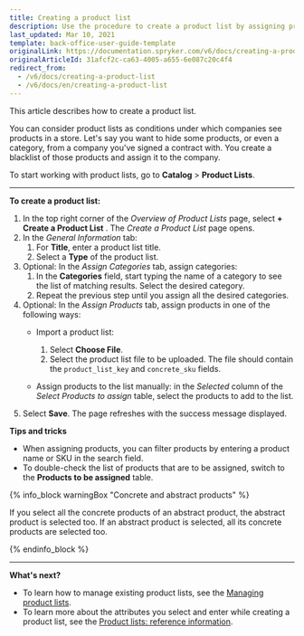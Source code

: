 ```yaml
---
title: Creating a product list
description: Use the procedure to create a product list by assigning products and selecting the category in the Back Office.
last_updated: Mar 10, 2021
template: back-office-user-guide-template
originalLink: https://documentation.spryker.com/v6/docs/creating-a-product-list
originalArticleId: 31afcf2c-ca63-4005-a655-6e087c20c4f4
redirect_from:
  - /v6/docs/creating-a-product-list
  - /v6/docs/en/creating-a-product-list
---
```


This article describes how to create a product list.

You can consider product lists as conditions under which companies see products in a store. Let's say you want to hide some products, or even a category, from a company you've signed a contract with. You create a blacklist of those products and assign it to the company.

To start working with product lists, go to **Catalog** > **Product Lists**.

***

**To create a product list:**
1. In the top right corner of the *Overview of Product Lists* page, select **+ Create a Product List** .
    The *Create a Product List* page opens.
2. In the *General Information* tab:
    1. For **Title**, enter a product list title.
    2. Select a **Type** of the product list.
3. Optional: In the *Assign Categories* tab, assign categories:
    1. In the **Categories** field, start typing the name of a category to see the list of matching results. Select the desired category.
    2. Repeat the previous step until you assign all the desired categories. 
4. Optional: In the *Assign Products* tab, assign products in one of the following ways:
    *  Import a product list:
        1. Select **Choose File**.
        2. Select the product list file to be uploaded. 
            The file should contain the `product_list_key` and `concrete_sku` fields.

    *  Assign products to the list manually: in the *Selected* column of the *Select Products to assign* table, select the products to add to the list.
 5. Select **Save**.
The page refreshes with the success message displayed. 

**Tips and tricks**

* When assigning products, you can filter products by entering a product name or SKU in the search field.
* To double-check the list of products that are to be assigned, switch to the **Products to be assigned** table.

{% info_block warningBox "Concrete and abstract products" %}

If you select all the concrete products of an abstract product, the abstract product is selected too. 
If an abstract product is selected, all its concrete products are selected too.

{% endinfo_block %}


***
**What's next?**

* To learn how to manage existing product lists, see the [Managing product lists](/docs/scos/user/back-office-user-guides/{{page.version}}/catalog/product-lists/managing-product-lists.html).
* To learn more about the attributes you select and enter while creating a product list, see the [Product lists: reference information](/docs/scos/user/back-office-user-guides/{{page.version}}/catalog/product-lists/references/reference-information-product-lists.html).

